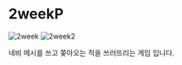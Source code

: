 # 2weekP

![2week](https://github.com/onlySaying/2weekP/assets/48788534/64a5c7e9-5147-496f-baed-e3d53d9f022a)
![2week2](https://github.com/onlySaying/2weekP/assets/48788534/1e3d71f3-e0f5-4a7f-85b2-65726031a9cc)

네비 메시를 쓰고 쫒아오는 적을 쓰러뜨리는 게임 입니다.
